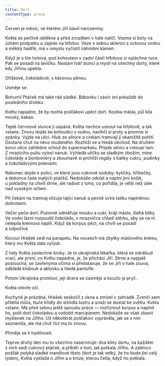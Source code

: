 ```yaml
---
title: Dort
contentType: prose
---
```


<section>

Červen je měsíc, ve kterém Jiří slavil narozeniny.

Květa se pečlivě oblékne a před zrcadlem v hale nalíčí. Vezme si boty na úzkém podpatku a zajede na hřbitov. Veze s sebou sklenici s octovou vodou a měkký hadřík; má v úmyslu vyčistit náhrobní kámen.

Když je s tím hotová, pod kohoutem v zadní části hřbitova si opláchne ruce. Pak se posadí na lavičku. Nastaví tvář slunci a myslí na všechny dorty, které kdy Jiřímu upekla.

Oříškové, čokoládové, s kávovou pěnou.

Usměje se.

Bohumil Ptáček má také rád sladké. Bábovku i závin sní pokaždé do posledního drobku.

Květu napadne, že by mohla pošťákovi upéct dort. Kostka másla, půl kila mouky, kakao.

Teplé červnové slunce ji uspává. Květa nechce usnout na hřbitově, a tak vstane. Znovu dojde ke kohoutku s vodou, navlhčí si prsty a promne si spánky. Vyjde na ulici. Hluk ze silnice a cinkání tramvají ji okamžitě pohltí. Dostane chuť na něco studeného. Rozhlíží se a hledá obchod. Na druhém konci ulice zahlédne vchod do supermarketu. Přejde silnici a vstoupí tam. Z mrazicího pultu vyloví nanuk. Vyhledá uličku se sladkým zbožím, mine čokolády a bonboniéry a zkoumavě si prohlíží regály s balíky cukru, pudinky a čokoládovými polevami.

Nakonec dojde k polici, ve které jsou cukrové ozdoby: kytičky, hříbečky, a dokonce řada malých ptáčků. Nedokáže odolat a naplní jimi košík, u pokladny na chvíli strne, ale radost z toho, co pořídila, je větší než úlek nad vysokým účtem.

Při čekání na tramvaj olizuje tající nanuk a pevně svírá tašku naplněnou dobrotami.

Večer peče dort. Pozorně odměřuje mouku a cukr, krájí máslo, šlehá bílky. Ve vodní lázni rozpouští čokoládu, v mrazničce chladí stěrku, aby se na ni nelepila krémová náplň. Když dá korpus péct, na chvíli se posadí a odpočívá.

Kocour Hrášek sedí na parapetu. Na vousech má zbytky máslového krému, který mu Květa dala vylízat.

Z haly Květa zaslechne kroky. Je to ukrajinská lékařka, která se odněkud vrací, ale první, co Květu napadne, je, že přichází Jiří. Strne a napjatě poslouchá, se zavřenýma očima si představuje, že se Jiří v hale zouvá, odkládá klobouk a aktovku a hledá pantofle.

Potom Ukrajinka promluví, její dcera se zasměje a kouzlo je pryč.

Květa otevře oči.

Kuchyně je prázdná, Hrášek seskočil z okna a zmizel v zahradě. Zvenčí sem přilétla můra, tluče křídly do stínidla lustru a snaží se dostat ke světlu. Květa vstane. Má před sebou ještě spoustu práce — rozříznout korpus a naplnit ho, polít dort čokoládou a ozdobit marcipánem. Nedokáže se však zbavit myšlenek na Jiřího. Už několikrát pošťákovi vyprávěla, jak se s ním seznámila, ale má chuť říct mu to znovu.

Přiměje se k trpělivosti.

Teprve druhý den mu to všechno naservíruje: dva klíny dortu, na každém z nich sedí cukrový ptáček, a příběh o tom, jak potkala Jiřího. A zatímco pošťák polyká sladké mandlové těsto (dort je tak velký, že ho bude jíst celý týden), Květa vykládá o Jiřím a o knize, kterou četla, když ho potkala.

</section>
